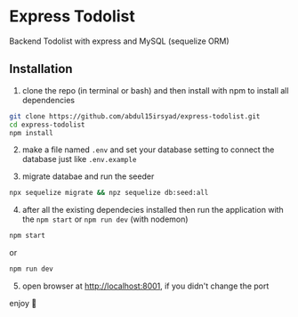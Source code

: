 # Express Todolist
Backend Todolist with express and MySQL (sequelize ORM)

## Installation
1. clone the repo (in terminal or bash) and then install with npm to install all dependencies

```bash
git clone https://github.com/abdul15irsyad/express-todolist.git
cd express-todolist
npm install
```

2. make a file named `.env` and set your database setting to connect the database just like `.env.example`

3. migrate databae and run the seeder
```bash
npx sequelize migrate && npz sequelize db:seed:all
```

4. after all the existing dependecies installed then run the application with the `npm start` or `npm run dev` (with nodemon)

```bash
npm start
```
or
```bash
npm run dev
```

5. open browser at [http://localhost:8001](http://localhost:8001), if you didn't change the port

enjoy 🙂